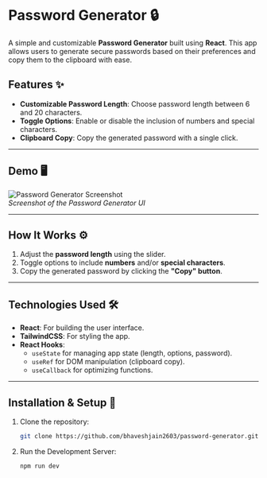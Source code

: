 # Password Generator 🔒

A simple and customizable **Password Generator** built using **React**. This app allows users to generate secure passwords based on their preferences and copy them to the clipboard with ease.

## Features ✨
- **Customizable Password Length**: Choose password length between 6 and 20 characters.
- **Toggle Options**: Enable or disable the inclusion of numbers and special characters.
- **Clipboard Copy**: Copy the generated password with a single click.

---

## Demo 🖥️
![Password Generator Screenshot](/images/pg-two.png)  
*Screenshot of the Password Generator UI*  

---

## How It Works ⚙️
1. Adjust the **password length** using the slider.
2. Toggle options to include **numbers** and/or **special characters**.
3. Copy the generated password by clicking the **"Copy" button**.  

---

## Technologies Used 🛠️
- **React**: For building the user interface.
- **TailwindCSS**: For styling the app.
- **React Hooks**:  
  - `useState` for managing app state (length, options, password).  
  - `useRef` for DOM manipulation (clipboard copy).  
  - `useCallback` for optimizing functions.  

---

## Installation & Setup 🚀
1. Clone the repository:  
   ```bash
   git clone https://github.com/bhaveshjain2603/password-generator.git

2. Run the Development Server:  
   ```bash
   npm run dev
